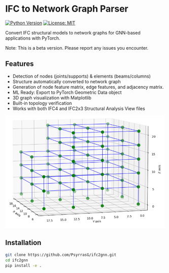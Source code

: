 # IFC to Network Graph Parser

[![Python Version](https://img.shields.io/badge/python-3.9+-blue.svg)](https://www.python.org/)
[![License: MIT](https://img.shields.io/badge/License-MIT-yellow.svg)](https://opensource.org/licenses/MIT)

Convert IFC structural models to network graphs for GNN-based applications with PyTorch.

Note: This is a beta version. Please report any issues you encounter.

## Features
- Detection of nodes (joints/supports) & elements (beams/columns)
- Structure automatically converted to network graph
- Generation of node feature matrix, edge features, and adjacency matrix. 
- ML Ready: Export to PyTorch Geometric Data object
- 3D graph visualization with Matplotlib
- Built-in topology verification
- Works with both IFC4 and IFC2x3 Structural Analysis View files

![Example: Network graph representation of a structural model](./examples/screenshots/building_3_graph.png)

## Installation
```bash
git clone https://github.com/PsyrrasG/ifc2gnn.git
cd ifc2gnn
pip install -e .
